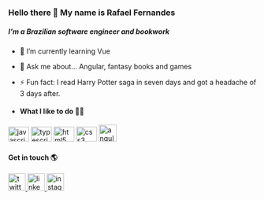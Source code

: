 <h3 align="left">Hello there 👋 My name is Rafael Fernandes</h3>
<h5>I'm a Brazilian software engineer and bookwork <br> </h5>

- 🌱 I’m currently learning Vue
- 💬 Ask me about... Angular, fantasy books and games
- ⚡ Fun fact: I read Harry Potter saga in seven days and got a headache of 3 days after.

- #### What I like to do 👨‍💻

<div align="left">
  <img src="https://cdn.jsdelivr.net/gh/devicons/devicon/icons/javascript/javascript-original.svg" height="30" width="42" alt="javascript logo"  />
  <img src="https://cdn.jsdelivr.net/gh/devicons/devicon/icons/typescript/typescript-plain.svg" height="30" width="42" alt="typescript logo"  />
  <img src="https://cdn.jsdelivr.net/gh/devicons/devicon/icons/html5/html5-original.svg" height="30" width="42" alt="html5 logo"  />
  <img src="https://cdn.jsdelivr.net/gh/devicons/devicon/icons/css3/css3-original.svg" height="30" width="42" alt="css3 logo"  />
  <img src="https://angular.io/assets/images/logos/angular/angular.png" height="34" width="36" alt="angular logo" />         
</div>

#### Get in touch 🌎

<div align="left">
  <a href="https://twitter.com/Sieglain" target="_blank">
    <img src="https://img.shields.io/badge/Twitter-1DA1F2?style=for-the-badge&logo=twitter&logoColor=white" height="35" alt="twitter logo"  />
  </a>
  <a href="https://www.linkedin.com/in/rafael-s-fernandes/" target="_blank">
    <img src="https://img.shields.io/static/v1?message=LinkedIn&logo=linkedin&label=&color=0077B5&logoColor=white&labelColor=&style=for-the-badge" height="35" alt="linkedin logo"  />
  </a>
 <a href="https://www.instagram.com/fernandes_.rafael/" target="_blank">
    <img src="https://img.shields.io/badge/Instagram-E4405F?style=for-the-badge&logo=instagram&logoColor=white" height="35" alt="instagram logo"  />
  </a>

</div>
<!--
**rsfernandes91/rsfernandes91** is a ✨ _special_ ✨ repository because its `README.md` (this file) appears on your GitHub profile.

Here are some ideas to get you started:


-->
